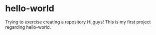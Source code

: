 # hello-world
Trying to exercise creating a repository
Hi,guys!
This is my first project regarding hello-world.
